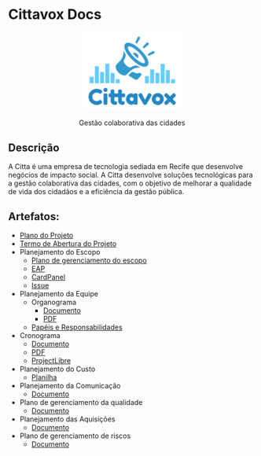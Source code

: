 # Cittavox Docs

<p align="center">
  <img src="./assets/cittavox-logo.png" alt="Cittavox Logo" width="200" />
</p>
<p align="center">Gestão colaborativa das cidades</p>

## Descrição
A Citta é uma empresa de tecnologia sediada em Recife que desenvolve negócios de impacto social. A Citta desenvolve soluções tecnológicas para a gestão colaborativa das cidades, com o objetivo de melhorar a qualidade de vida dos cidadãos e a eficiência da gestão pública.

## Artefatos:
  - [Plano do Projeto](https://docs.google.com/document/d/e/2PACX-1vS9GIu5bdN2a10EWafwahVOBDZhijZqbSR7Svp77YgR3vU6fwUGC3ZzslGJaNaTUfRvpmjRZshROpGd/pub)
  - [Termo de Abertura do Projeto](https://github.com/jrsmarcilio/cittavox-docs/blob/main/termo-abertura-do-projeto.md)
  - Planejamento do Escopo
    - [Plano de gerenciamento do escopo](https://github.com/jrsmarcilio/cittavox-docs/blob/4a8619bd43bb6e99821a98dc579696c82a093eed/planejamento/escopo/escopo.md)
    - [EAP](https://miro.com/app/board/uXjVMJVVRiA=/?share_link_id=95330730484)
    - [CardPanel](https://miro.com/app/board/uXjVMJVVRiA=/?openCardPanel=3458764554316707647)
    - [Issue](https://github.com/jrsmarcilio/cittavox-docs/issues/2)
  - Planejamento da Equipe
    - Organograma
      - [Documento](https://github.com/jrsmarcilio/cittavox-docs/blob/4a8619bd43bb6e99821a98dc579696c82a093eed/planejamento/equipe/organograma.md)
      - [PDF](https://github.com/jrsmarcilio/cittavox-docs/blob/4a8619bd43bb6e99821a98dc579696c82a093eed/assets/organograma-da-equipe.pdf)
    - [Papéis e Responsabilidades](https://github.com/jrsmarcilio/cittavox-docs/blob/4a8619bd43bb6e99821a98dc579696c82a093eed/planejamento/equipe/matriz-de-responsabilidade.md)
  - Cronograma
    - [Documento](https://github.com/jrsmarcilio/cittavox-docs/blob/main/cronograma/cronograma.md)
    - [PDF](https://github.com/jrsmarcilio/cittavox-docs/blob/main/cronograma/Cronograma.pdf)
    - [ProjectLibre](https://github.com/jrsmarcilio/cittavox-docs/blob/main/cronograma/Cittavox.pod)
  - Planejamento do Custo
    - [Planilha](https://docs.google.com/spreadsheets/d/e/2PACX-1vQydYABEvt4VorvgzsMr0pAbI0UPQNz508kn232BsIL0VfVO65YPleOki6ZDt_i-A/pubhtml)
  - Planejamento da Comunicação
    - [Documento](https://github.com/jrsmarcilio/cittavox-docs/blob/main/planejamento/comunicacao/comunicacao.md)
  - Plano de gerenciamento da qualidade
    - [Documento](https://github.com/jrsmarcilio/cittavox-docs/blob/main/planejamento/qualidade/qualidade.md)
  - Planejamento das Aquisições
    - [Documento](https://github.com/jrsmarcilio/cittavox-docs/blob/main/planejamento/aquisicao/aquisicao.md)
  - Plano de gerenciamento de riscos
    - [Documento](https://github.com/jrsmarcilio/cittavox-docs/blob/main/planejamento/risco/risco.md)